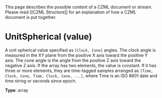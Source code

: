 This page describes the possible content of a CZML document or stream. Please read [[CZML Structure]] for an explanation of how a CZML document is put together.

# UnitSpherical (value)

A unit spherical value specified as `[Clock, Cone]` angles. The clock angle is measured in the XY plane from the positive X axis toward the positive Y axis. The cone angle is the angle from the positive Z axis toward the negative Z axis. If the array has two elements, the value is constant. If it has three or more elements, they are time-tagged samples arranged as `[Time, Clock, Cone, Time, Clock, Cone, ...]`, where Time is an ISO 8601 date and time string or seconds since epoch.

**Type**: array

